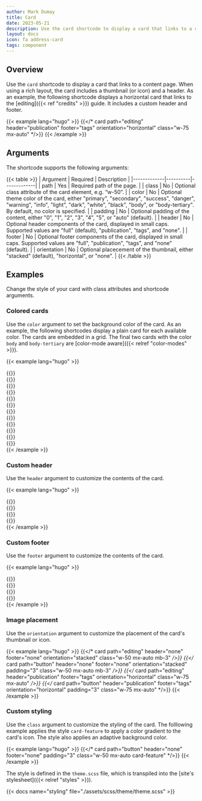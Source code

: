 ```yaml
---
author: Mark Dumay
title: Card
date: 2023-05-21
description: Use the card shortcode to display a card that links to a content page.
layout: docs
icon: fa address-card
tags: component
---
```


## Overview

Use the `card` shortcode to display a card that links to a content page. When using a rich layout, the card includes a thumbnail (or icon) and a header. As an example, the following shortcode displays a horizontal card that links to the [editing]({{< ref "credits" >}}) guide. It includes a custom header and footer.

<!-- markdownlint-disable MD037 -->
{{< example lang="hugo" >}}
{{</* card path="editing" header="publication" footer="tags" orientation="horizontal" class="w-75 mx-auto" */>}}
{{< /example >}}
<!-- markdownlint-enable MD037 -->

## Arguments

The shortcode supports the following arguments:

{{< table >}}
| Argument    | Required | Description |
|-------------|----------|-------------|
| path        | Yes | Required path of the page. |
| class       | No  | Optional class attribute of the card element, e.g. “w-50”. |
| color       | No  | Optional theme color of the card, either "primary", "secondary", "success", "danger", "warning", "info", "light", "dark", "white", "black", "body", or "body-tertiary". By default, no color is specified. |
| padding     | No  | Optional padding of the content, either "0", "1", "2", "3", "4", "5", or "auto" (default). |
| header      | No  | Optional header components of the card, displayed in small caps. Supported values are "full" (default), "publication", "tags", and "none". |
| footer      | No  | Optional footer components of the card, displayed in small caps. Supported values are "full", "publication", "tags", and "none" (default). |
| orientation | No  | Optional placecement of the thumbnail, either "stacked" (default), "horizontal", or "none". |
{{< /table >}}

## Examples

Change the style of your card with class attributes and shortcode arguments.

### Colored cards

Use the `color` argument to set the background color of the card. As an example, the following shortcodes display a plain card for each available color. The cards are embedded in a grid. The final two cards with the color `body` and `body-tertiary` are [color-mode aware]({{< relref "color-modes" >}}).

<!-- markdownlint-disable MD037 -->
{{< example lang="hugo" >}}
<div class="container-fluid p-4 px-xxl-0">
    <div class="row row-cols-2 row-cols-sm-3 row-cols-lg-4 g-2 g-lg-3">
        <div class="col">{{</* card color="primary" path="button" header="none" orientation="none" */>}}</div>
        <div class="col">{{</* card color="secondary" path="button" header="none" orientation="none" */>}}</div>
        <div class="col">{{</* card color="success" path="button" header="none" orientation="none" */>}}</div>
        <div class="col">{{</* card color="danger" path="button" header="none" orientation="none" */>}}</div>
        <div class="col">{{</* card color="warning" path="button" header="none" orientation="none" */>}}</div>
        <div class="col">{{</* card color="info" path="button" header="none" orientation="none" */>}}</div>
        <div class="col">{{</* card color="light" path="button" header="none" orientation="none" */>}}</div>
        <div class="col">{{</* card color="dark" path="button" header="none" orientation="none" */>}}</div>
        <div class="col">{{</* card color="white" path="button" header="none" orientation="none" */>}}</div>
        <div class="col">{{</* card color="black" path="button" header="none" orientation="none" */>}}</div>
        <div class="col">{{</* card color="body" path="button" header="none" orientation="none" */>}}</div>
        <div class="col">{{</* card color="body-tertiary" path="button" header="none" orientation="none" */>}}</div>
    </div>
</div>
{{< /example >}}
<!-- markdownlint-enable MD037 -->

### Custom header

Use the `header` argument to customize the contents of the card.

<!-- markdownlint-disable MD037 -->
{{< example lang="hugo" >}}
<div class="container-fluid p-4 px-xxl-0">
    <div class="row row-cols-2 row-cols-sm-3 row-cols-lg-4 g-2 g-lg-3">
        <div class="col">{{</* card path="editing" header="full" orientation="none" */>}}</div>
        <div class="col">{{</* card path="editing" header="publication" orientation="none" */>}}</div>
        <div class="col">{{</* card path="editing" header="tags" orientation="none" */>}}</div>
        <div class="col">{{</* card path="editing" header="none" orientation="none" */>}}</div>
    </div>
</div>
{{< /example >}}
<!-- markdownlint-enable MD037 -->

### Custom footer

Use the `footer` argument to customize the contents of the card.

<!-- markdownlint-disable MD037 -->
{{< example lang="hugo" >}}
<div class="container-fluid p-4 px-xxl-0">
    <div class="row row-cols-2 row-cols-sm-3 row-cols-lg-4 g-2 g-lg-3">
        <div class="col">{{</* card path="editing" header="none" footer="full" orientation="none" */>}}</div>
        <div class="col">{{</* card path="editing" header="none" footer="publication" orientation="none" */>}}</div>
        <div class="col">{{</* card path="editing" header="none" footer="tags" orientation="none" */>}}</div>
        <div class="col">{{</* card path="editing" header="none" footer="none" orientation="none" */>}}</div>
    </div>
</div>
{{< /example >}}
<!-- markdownlint-enable MD037 -->

### Image placement

Use the `orientation` argument to customize the placement of the card's thumbnail or icon.

<!-- markdownlint-disable MD037 -->
{{< example lang="hugo" >}}
{{</* card path="editing" header="none" footer="none" orientation="stacked" class="w-50 mx-auto mb-3" */>}}
{{</* card path="button" header="none" footer="none" orientation="stacked" padding="3" class="w-50 mx-auto mb-3" */>}}
{{</* card path="editing" header="publication" footer="tags" orientation="horizontal" class="w-75 mx-auto" */>}}
{{</* card path="button" header="publication" footer="tags" orientation="horizontal" padding="3" class="w-75 mx-auto" */>}}
{{< /example >}}
<!-- markdownlint-enable MD037 -->

### Custom styling

Use the `class` argument to customize the styling of the card. The folllowing example applies the style `card-feature` to apply a color gradient to the card's icon. The style also applies an adaptive background color.

<!-- markdownlint-disable MD037 -->
{{< example lang="hugo" >}}
{{</* card path="button" header="none" footer="none" padding="3" class="w-50 mx-auto card-feature" */>}}
{{< /example >}}
<!-- markdownlint-enable MD037 -->

The style is defined in the `theme.scss` file, which is transpiled into the [site's stylesheet]({{< relref "styles" >}}).

{{< docs name="styling" file="./assets/scss/theme/theme.scss" >}}
